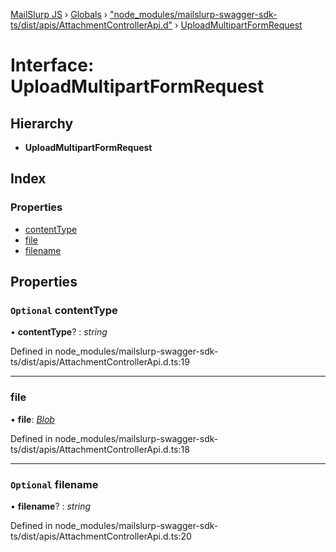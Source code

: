 [MailSlurp JS](../README.md) › [Globals](../globals.md) › ["node_modules/mailslurp-swagger-sdk-ts/dist/apis/AttachmentControllerApi.d"](../modules/_node_modules_mailslurp_swagger_sdk_ts_dist_apis_attachmentcontrollerapi_d_.md) › [UploadMultipartFormRequest](_node_modules_mailslurp_swagger_sdk_ts_dist_apis_attachmentcontrollerapi_d_.uploadmultipartformrequest.md)

# Interface: UploadMultipartFormRequest

## Hierarchy

* **UploadMultipartFormRequest**

## Index

### Properties

* [contentType](_node_modules_mailslurp_swagger_sdk_ts_dist_apis_attachmentcontrollerapi_d_.uploadmultipartformrequest.md#optional-contenttype)
* [file](_node_modules_mailslurp_swagger_sdk_ts_dist_apis_attachmentcontrollerapi_d_.uploadmultipartformrequest.md#file)
* [filename](_node_modules_mailslurp_swagger_sdk_ts_dist_apis_attachmentcontrollerapi_d_.uploadmultipartformrequest.md#optional-filename)

## Properties

### `Optional` contentType

• **contentType**? : *string*

Defined in node_modules/mailslurp-swagger-sdk-ts/dist/apis/AttachmentControllerApi.d.ts:19

___

###  file

• **file**: *[Blob](_node_modules_typedoc_node_modules_typescript_lib_lib_dom_d_.blob.md)*

Defined in node_modules/mailslurp-swagger-sdk-ts/dist/apis/AttachmentControllerApi.d.ts:18

___

### `Optional` filename

• **filename**? : *string*

Defined in node_modules/mailslurp-swagger-sdk-ts/dist/apis/AttachmentControllerApi.d.ts:20
